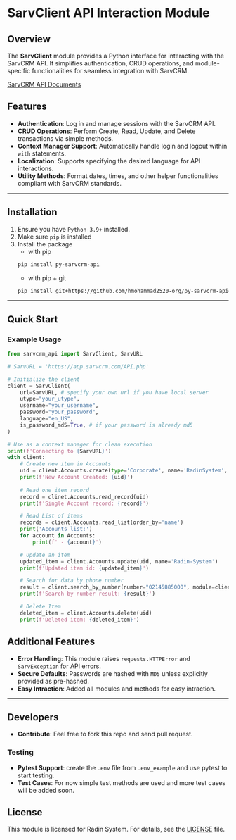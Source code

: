 # SarvClient API Interaction Module

## Overview

The **SarvClient** module provides a Python interface for interacting with the SarvCRM API. It simplifies authentication, CRUD operations, and module-specific functionalities for seamless integration with SarvCRM.

[SarvCRM API Documents](https://app.sarvcrm.com/webservice/)

## Features
- **Authentication**: Log in and manage sessions with the SarvCRM API.
- **CRUD Operations**: Perform Create, Read, Update, and Delete transactions via simple methods.
- **Context Manager Support**: Automatically handle login and logout within `with` statements.
- **Localization**: Supports specifying the desired language for API interactions.
- **Utility Methods**: Format dates, times, and other helper functionalities compliant with SarvCRM standards.

---

## Installation

1. Ensure you have `Python 3.9+` installed.
2. Make sure `pip` is installed
4. Install the package
   - with pip
   ```bash
   pip install py-sarvcrm-api
   ```
   - with pip + git
   ```bash
   pip install git+https://github.com/hmohammad2520-org/py-sarvcrm-api@latest
   ```
---

## Quick Start

### Example Usage

```python
from sarvcrm_api import SarvClient, SarvURL

# SarvURL = 'https://app.sarvcrm.com/API.php'

# Initialize the client
client = SarvClient(
    url=SarvURL, # specify your own url if you have local server
    utype="your_utype",
    username="your_username",
    password="your_password",
    language="en_US",
    is_password_md5=True, # if your password is already md5
)

# Use as a context manager for clean execution
print(f'Connecting to {SarvURL}')
with client:
    # Create new item in Accounts
    uid = client.Accounts.create(type='Corporate', name='RadinSystem', numbers=['02145885000'])
    print(f'New Account Created: {uid}')
    
    # Read one item record
    record = clinet.Accounts.read_record(uid)
    print(f'Single Account record: {record}')

    # Read List of items
    records = client.Accounts.read_list(order_by='name')
    print('Accounts list:')
    for account in Accounts:
        print(f' - {account}')

    # Update an item
    updated_item = client.Accounts.update(uid, name='Radin-System')
    print(f'Updated item id: {updated_item}')

    # Search for data by phone number
    result = client.search_by_number(number="02145885000", module=client.Accounts) # module is optional
    print(f'Search by number result: {result}')

    # Delete Item
    deleted_item = client.Accounts.delete(uid)
    print(f'Deleted item: {deleted_item}')

```
## Additional Features

- **Error Handling**: This module raises `requests.HTTPError` and `SarvException` for API errors.
- **Secure Defaults**: Passwords are hashed with `MD5` unless explicitly provided as pre-hashed.
- **Easy Intraction**: Added all modules and methods for easy intraction.

---

## Developers
   - **Contribute**: Feel free to fork this repo and send pull request.

### Testing
  - **Pytest Support**: create the `.env` file from `.env_example` and use pytest to start testing.
  - **Test Cases**: For now simple test methods are used and more test cases will be added soon.

## License

This module is licensed for Radin System. For details, see the [LICENSE](LICENSE) file.
